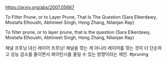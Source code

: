 https://arxiv.org/abs/2007.05667

To Filter Prune, or to Layer Prune, That Is The Question (Sara Elkerdawy, Mostafa Elhoushi, Abhineet Singh, Hong Zhang, Nilanjan Ray)

To filter prune, or to layer prune, that is the question (Sara Elkerdawy, Mostafa Elhoushi, Abhineet Singh, Hong Zhang, Nilanjan Ray)

채널 프루닝 대신 레이어 프루닝! 채널을 깎는 게 아니라 레이어를 깎는 것이 더 단순하고 성능 감소를 줄이면서 레이턴시를 줄일 수 있는 방향이라는 제안. #pruning